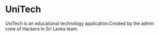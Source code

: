 # UniTech
UniTech is an educational technology application.Created by the admin crew of Hackers In Sri Lanka team.
